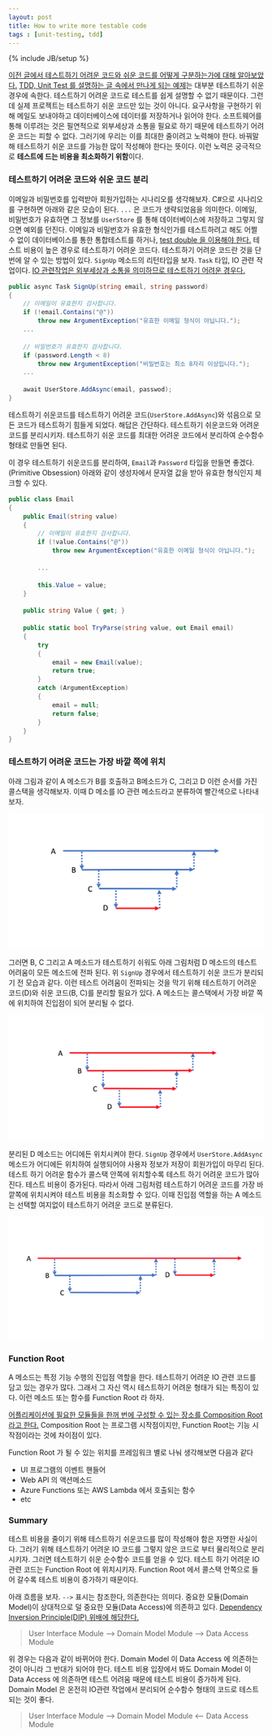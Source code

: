 ```yaml
---
layout: post
title: How to write more testable code
tags : [unit-testing, tdd]
---
```

{% include JB/setup %}

[이전 글에서 테스트하기 어려운 코드와 쉬운 코드를 어떻게 구분하는가에 대해 알아보았다.](/testable-code) [TDD, Unit Test 를 설명하는 글 속에서 만나게 되는 예제](http://osherove.com/tdd-kata-1/)는 대부분 테스트하기 쉬운 경우에 속한다. 테스트하기 어려운 코드로 테스트를 쉽게 설명할 수 없기 때문이다. 그런데 실제 프로젝트는 테스트하기 쉬운 코드만 있는 것이 아니다. 요구사항을 구현하기 위해 메일도 보내야하고 데이터베이스에 데이터를 저장하거나 읽어야 한다. 소프트웨어를 통해 이루려는 것은 필연적으로 외부세상과 소통을 필요로 하기 때문에 테스트하기 어려운 코드는 피할 수 없다. 그러기에 우리는 이를 최대한 줄이려고 노력해야 한다. 바꿔말해 테스트하기 쉬운 코드를 가능한 많이 작성해야 한다는 뜻이다. 이런 노력은 궁극적으로 **테스트에 드는 비용을 최소화하기 위함**이다.

<!-- break -->

### 테스트하기 어려운 코드와 쉬운 코드 분리

이메일과 비밀번호를 입력받아 회원가입하는 시나리오를 생각해보자. C#으로 시나리오를 구현하면 아래와 같은 모습이 된다. `...` 은 코드가 생략되었음을 의미한다. 이메일, 비밀번호가 유효하면 그 정보를 `UserStore` 를 통해 데이터베이스에 저장하고 그렇지 않으면 예외를 던진다. 이메일과 비밀번호가 유효한 형식인가를 테스트하려고 해도 어쩔 수 없이 데이터베이스를 통한 통합테스트를 하거나, [test double 을 이용해야 한다.](http://xunitpatterns.com/Test%20Double.html) 테스트 비용이 높은 경우로 테스트하기 어려운 코드다. 테스트하기 어려운 코드란 것을 단번에 알 수 있는 방법이 있다. `SignUp` 메소드의 리턴타입을 보자. `Task` 타입, IO 관련 작업이다. [IO 관련작업은 외부세상과 소통을 의미하므로 테스트하기 어려운 경우다.](/testable-code#리턴타입별-테스트-용이성)

```c#
public async Task SignUp(string email, string password)
{
    // 이메일이 유효한지 검사합니다.
    if (!email.Contains("@"))
        throw new ArgumentException("유효한 이메일 형식이 아닙니다.");
    ...

    // 비밀번호가 유효한지 검사합니다.
    if (password.Length < 8)
        throw new ArgumentException("비밀번호는 최소 8자리 이상입니다.");
    ...

    await UserStore.AddAsync(email, passwod);
}
```

테스트하기 쉬운코드를 테스트하기 어려운 코드(`UserStore.AddAsync`)와 섞음으로 모든 코드가 테스트하기 힘들게 되었다. 해답은 간단하다. 테스트하기 쉬운코드와 어려운 코드를 분리시키자. 테스트하기 쉬운 코드를 최대한 어려운 코드에서 분리하여 순수함수 형태로 만들면 된다.

이 경우 테스트하기 쉬운코드를 분리하여, `Email`과 `Password` 타입을 만들면 좋겠다. (Primitive Obsession) 아래와 같이 생성자에서 문자열 값을 받아 유효한 형식인지 체크할 수 있다.

```c#
public class Email
{
    public Email(string value)
    {
        // 이메일이 유효한지 검사합니다.
        if (!value.Contains("@"))
            throw new ArgumentException("유효한 이메일 형식이 아닙니다.");

        ...
        
        this.Value = value;
    }

    public string Value { get; }

    public static bool TryParse(string value, out Email email)
    {
        try
        {
            email = new Email(value);
            return true;
        }
        catch (ArgumentException)
        {
            email = null;
            return false;
        }
    }
}
```

### 테스트하기 어려운 코드는 가장 바깥 쪽에 위치

아래 그림과 같이 A 메소드가 B를 호출하고 B메소드가 C, 그리고 D 이런 순서를 가진 콜스택을 생각해보자. 이때 D 메소를 IO 관련 메소드라고 분류하여 빨간색으로 나타내보자.

![picture1](../images/how-to-write-more-testable-code/picture1.png)

그러면 B, C 그리고 A 메소드가 테스트하기 쉬워도 아래 그림처럼 D 메소드의 테스트 어려움이 모든 메소드에 전파 된다. 위 `SignUp` 경우에서 테스트하기 쉬운 코드가 분리되기 전 모습과 같다. 이런 테스트 어려움이 전파되는 것을 막기 위해 테스트하기 어려운 코드(D)와 쉬운 코드(B, C)를 분리할 필요가 있다. A 메소드는 콜스택에서 가장 바깥 쪽에 위치하여 진입점이 되어 분리될 수 없다.

![picture2](../images/how-to-write-more-testable-code/picture2.png)

분리된 D 메소드는 어디에든 위치시켜야 한다. `SignUp` 경우에서 `UserStore.AddAsync` 메소드가 어디에든 위치하여 실행되어야 사용자 정보가 저장이 회원가입이 마무리 된다. 테스트 하기 어려운 함수가 콜스택 안쪽에 위치할수록 테스트 하기 어려운 코드가 많아진다. 테스트 비용이 증가된다. 따라서 아래 그림처럼 테스트하기 어려운 코드를 가장 바깥쪽에 위치시켜야 테스트 비용을 최소화할 수 있다. 이때 진입점 역할을 하는 A 메소드는 선택할 여지없이 테스트하기 어려운 코드로 분류된다.

![picture3](../images/how-to-write-more-testable-code/picture3.png)

### Function Root

A 메소드는 특정 기능 수행의 진입점 역할을 한다. 테스트하기 어려운 IO 관련 코드를 담고 있는 경우가 많다. 그래서 그 자신 역시 테스트하기 어려운 형태가 되는 특징이 있다. 이런 메소드 또는 함수를 Function Root 라 하자.

[어플리케이션에 필요한 모듈들을 한꺼 번에 구성할 수 있는 장소를 Composition Root 라고 한다.](http://blog.ploeh.dk/2011/07/28/CompositionRoot/) Composition Root 는 프로그램 시작점이지만, Function Root는 기능 시작점이라는 것에 차이점이 있다.

Function Root 가 될 수 있는 위치를 프레임워크 별로 나눠 생각해보면 다음과 같다

* UI 프로그램의 이벤트 핸들어
* Web API 의 액션메소드
* Azure Functions 또는 AWS Lambda 에서 호출되는 함수
* etc 

### Summary

테스트 비용을 줄이기 위해 테스트하기 쉬운코드를 많이 작성해야 함은 자명한 사실이다. 그러기 위해 테스트하기 어려운 IO 코드를 그렇지 않은 코드로 부터 물리적으로 분리 시키자. 그러면 테스트하기 쉬운 순수함수 코드를 얻을 수 있다. 테스트 하기 어려운 IO 관련 코드는 Function Root 에 위치시키자. Function Root 에서 콜스택 안쪽으로 들어 갈수록 테스트 비용이 증가하기 때문이다.

아래 흐름을 보자. `-->` 표시는 참조한다, 의존한다는 의미다. 중요한 모듈(Domain Model)이 상대적으로 덜 중요한 모듈(Data Access)에 의존하고 있다. [Dependency Inversion Principle(DIP) 위배에 해당한다.](https://en.wikipedia.org/wiki/Dependency_inversion_principle)

> User Interface Module --> Domain Model Module --> Data Access Module

위 경우는 다음과 같이 바뀌어야 한다. Domain Model 이 Data Access 에 의존하는 것이 아니라 그 반대가 되어야 한다. 테스트 비용 입장에서 봐도 Domain Model 이 Data Access 에 의존하면 테스트 어려움 때문에 테스트 비용이 증가하게 된다. Domain Model 은 온전히 IO관련 작업에서 분리되어 순수함수 형태의 코드로 테스트 되는 것이 좋다.

> User Interface Module --> Domain Model Module <-- Data Access Module
